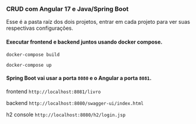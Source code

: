 ### CRUD com Angular 17 e Java/Spring Boot 
Esse é a pasta raíz dos dois projetos, entrar em cada projeto para ver suas respectivas configurações.

#### Executar frontend e backend juntos usando docker compose.
```
docker-compose build 
```
```
docker-compose up
```

#### Spring Boot vai usar a porta `8080` e o Angular a porta `8081`.

frontend `http://localhost:8081/livro`

backend `http://localhost:8080/swagger-ui/index.html`

h2 console `http://localhost:8080/h2/login.jsp`

